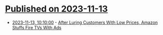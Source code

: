 # [Published on 2023-11-13](index.md)

* [2023-11-13, 10:10:00](https://soylentnews.org/article.pl?sid=23/11/12/0423225&from=rss) - [After Luring Customers With Low Prices, Amazon Stuffs Fire TVs With Ads](https://soylentnews.org/article.pl?sid=23/11/12/0423225&from=rss)
